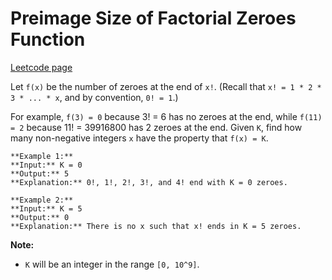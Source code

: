 # Preimage Size of Factorial Zeroes Function
[Leetcode page](https://leetcode.com/problems/preimage-size-of-factorial-zeroes-function/description)

Let `f(x)` be the number of zeroes at the end of `x!`. (Recall that `x! = 1 *
2 * 3 * ... * x`, and by convention, `0! = 1`.)

For example, `f(3) = 0` because 3! = 6 has no zeroes at the end, while `f(11)
= 2` because 11! = 39916800 has 2 zeroes at the end. Given `K`, find how many
non-negative integers `x` have the property that `f(x) = K`.

    
    
    **Example 1:**
    **Input:** K = 0
    **Output:** 5
    **Explanation:** 0!, 1!, 2!, 3!, and 4! end with K = 0 zeroes.
    
    **Example 2:**
    **Input:** K = 5
    **Output:** 0
    **Explanation:** There is no x such that x! ends in K = 5 zeroes.
    

**Note:**

  * `K` will be an integer in the range `[0, 10^9]`.

